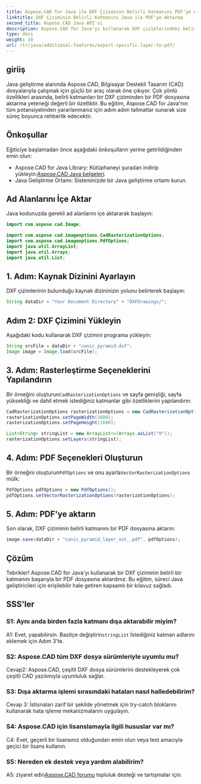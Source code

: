 ```yaml
---
title: Aspose.CAD for Java ile DXF Çiziminin Belirli Katmanını PDF'ye Aktarın
linktitle: DXF Çiziminin Belirli Katmanını Java ile PDF'ye Aktarma
second_title: Aspose.CAD Java API'si
description: Aspose.CAD for Java'yı kullanarak DXF çizimlerindeki belirli katmanları zahmetsizce PDF'ye aktarın. Sorunsuz entegrasyon için bu adım adım kılavuzu izleyin.
type: docs
weight: 18
url: /tr/java/additional-features/export-specific-layer-to-pdf/
---
```

## giriiş

Java geliştirme alanında Aspose.CAD, Bilgisayar Destekli Tasarım (CAD) dosyalarıyla çalışmak için güçlü bir araç olarak öne çıkıyor. Çok yönlü özellikleri arasında, belirli katmanları bir DXF çiziminden bir PDF dosyasına aktarma yeteneği değerli bir özelliktir. Bu eğitim, Aspose.CAD for Java'nın tüm potansiyelinden yararlanmanız için adım adım talimatlar sunarak size süreç boyunca rehberlik edecektir.

## Önkoşullar

Eğiticiye başlamadan önce aşağıdaki önkoşulların yerine getirildiğinden emin olun:

-  Aspose.CAD for Java Library: Kütüphaneyi şuradan indirip yükleyin:[Aspose.CAD Java belgeleri](https://reference.aspose.com/cad/java/).
- Java Geliştirme Ortamı: Sisteminizde bir Java geliştirme ortamı kurun.

## Ad Alanlarını İçe Aktar

Java kodunuzda gerekli ad alanlarını içe aktararak başlayın:

```java
import com.aspose.cad.Image;

import com.aspose.cad.imageoptions.CadRasterizationOptions;
import com.aspose.cad.imageoptions.PdfOptions;
import java.util.ArrayList;
import java.util.Arrays;
import java.util.List;
```

## 1. Adım: Kaynak Dizinini Ayarlayın

DXF çizimlerinin bulunduğu kaynak dizininizin yolunu belirterek başlayın:

```java
String dataDir = "Your Document Directory" + "DXFDrawings/";
```

## Adım 2: DXF Çizimini Yükleyin

Aşağıdaki kodu kullanarak DXF çizimini programa yükleyin:

```java
String srcFile = dataDir + "conic_pyramid.dxf";
Image image = Image.load(srcFile);
```

## 3. Adım: Rasterleştirme Seçeneklerini Yapılandırın

 Bir örneğini oluşturun`CadRasterizationOptions` ve sayfa genişliği, sayfa yüksekliği ve dahil etmek istediğiniz katmanlar gibi özelliklerini yapılandırın:

```java
CadRasterizationOptions rasterizationOptions = new CadRasterizationOptions();
rasterizationOptions.setPageWidth(1600);
rasterizationOptions.setPageHeight(1600);

List<String> stringList = new ArrayList<>(Arrays.asList("0"));
rasterizationOptions.setLayers(stringList);
```

## 4. Adım: PDF Seçenekleri Oluşturun

 Bir örneğini oluşturun`PdfOptions` ve onu ayarla`VectorRasterizationOptions` mülk:

```java
PdfOptions pdfOptions = new PdfOptions();
pdfOptions.setVectorRasterizationOptions(rasterizationOptions);
```

## 5. Adım: PDF'ye aktarın

Son olarak, DXF çiziminin belirli katmanını bir PDF dosyasına aktarın:

```java
image.save(dataDir + "conic_pyramid_layer_out_.pdf", pdfOptions);
```

## Çözüm

Tebrikler! Aspose.CAD for Java'yı kullanarak bir DXF çiziminin belirli bir katmanını başarıyla bir PDF dosyasına aktardınız. Bu eğitim, süreci Java geliştiricileri için erişilebilir hale getiren kapsamlı bir kılavuz sağladı.

## SSS'ler

### S1: Aynı anda birden fazla katmanı dışa aktarabilir miyim?

 A1: Evet, yapabilirsin. Basitçe değiştirin`stringList` İstediğiniz katman adlarını eklemek için Adım 3'te.

### S2: Aspose.CAD tüm DXF dosya sürümleriyle uyumlu mu?

Cevap2: Aspose.CAD, çeşitli DXF dosya sürümlerini destekleyerek çok çeşitli CAD yazılımıyla uyumluluk sağlar.

### S3: Dışa aktarma işlemi sırasındaki hataları nasıl halledebilirim?

Cevap 3: İstisnaları zarif bir şekilde yönetmek için try-catch bloklarını kullanarak hata işleme mekanizmalarını uygulayın.

### S4: Aspose.CAD için lisanslamayla ilgili hususlar var mı?

C4: Evet, geçerli bir lisansınız olduğundan emin olun veya test amacıyla geçici bir lisans kullanın.

### S5: Nereden ek destek veya yardım alabilirim?

A5: ziyaret edin[Aspose.CAD forumu](https://forum.aspose.com/c/cad/19) topluluk desteği ve tartışmalar için.